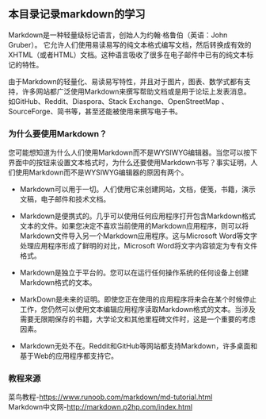 <!--
 * @Author: your name
 * @Date: 2021-04-01 13:37:37
 * @LastEditTime: 2021-04-01 16:58:28
 * @LastEditors: Please set LastEditors
 * @Description: In User Settings Edit
 * @FilePath: \blog\blog\docs\markdown\README.md
-->

## 本目录记录markdown的学习

Markdown是一种轻量级标记语言，创始人为约翰·格鲁伯（英语：John Gruber）。 它允许人们使用易读易写的纯文本格式编写文档，然后转换成有效的XHTML（或者HTML）文档。这种语言吸收了很多在电子邮件中已有的纯文本标记的特性。

由于Markdown的轻量化、易读易写特性，并且对于图片，图表、数学式都有支持，许多网站都广泛使用Markdown来撰写帮助文档或是用于论坛上发表消息。 如GitHub、Reddit、Diaspora、Stack Exchange、OpenStreetMap 、SourceForge、简书等，甚至还能被使用来撰写电子书。

### 为什么要使用Markdown？

您可能想知道为什么人们使用Markdown而不是WYSIWYG编辑器。当您可以按下界面中的按钮来设置文本格式时，为什么还要使用Markdown书写？事实证明，人们使用Markdown而不是WYSIWYG编辑器的原因有两个。

* Markdown可以用于一切。人们使用它来创建网站，文档，便笺，书籍，演示文稿，电子邮件和技术文档。

* Markdown是便携式的。几乎可以使用任何应用程序打开包含Markdown格式文本的文件。如果您决定不喜欢当前使用的Markdown应用程序，则可以将Markdown文件导入另一个Markdown应用程序。这与Microsoft Word等文字处理应用程序形成了鲜明的对比，Microsoft Word将文字内容锁定为专有文件格式。

* Markdown是独立于平台的。您可以在运行任何操作系统的任何设备上创建Markdown格式的文本。

* MarkDown是未来的证明。即使您正在使用的应用程序将来会在某个时候停止工作，您仍然可以使用文本编辑应用程序读取Markdown格式的文本。当涉及需要无限期保存的书籍，大学论文和其他里程碑文件时，这是一个重要的考虑因素。

* Markdown无处不在。Reddit和GitHub等网站都支持Markdown，许多桌面和基于Web的应用程序都支持它。

### 教程来源

菜鸟教程-https://www.runoob.com/markdown/md-tutorial.html  
Markdown中文网-http://markdown.p2hp.com/index.html